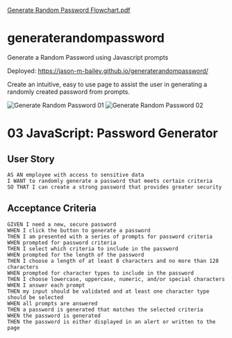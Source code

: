 [Generate Random Password Flowchart.pdf](https://github.com/Jason-M-Bailey/generaterandompassword/files/6476013/Generate.Random.Password.Flowchart.pdf)
# generaterandompassword
Generate a Random Password using Javascript prompts

Deployed: https://jason-m-bailey.github.io/generaterandompassword/


Create an intuitive, easy to use page to assist the user in generating a randomly created password from prompts. 

![Generate Random Password 01](https://user-images.githubusercontent.com/23285473/118683752-a2a88b00-b7cf-11eb-9622-36abb93154bb.jpg)
![Generate Random Password 02](https://user-images.githubusercontent.com/23285473/118683930-c8ce2b00-b7cf-11eb-911a-2695b89a3a47.jpg)


# 03 JavaScript: Password Generator

## User Story

```
AS AN employee with access to sensitive data
I WANT to randomly generate a password that meets certain criteria
SO THAT I can create a strong password that provides greater security
```

## Acceptance Criteria

```
GIVEN I need a new, secure password
WHEN I click the button to generate a password
THEN I am presented with a series of prompts for password criteria
WHEN prompted for password criteria
THEN I select which criteria to include in the password
WHEN prompted for the length of the password
THEN I choose a length of at least 8 characters and no more than 128 characters
WHEN prompted for character types to include in the password
THEN I choose lowercase, uppercase, numeric, and/or special characters
WHEN I answer each prompt
THEN my input should be validated and at least one character type should be selected
WHEN all prompts are answered
THEN a password is generated that matches the selected criteria
WHEN the password is generated
THEN the password is either displayed in an alert or written to the page
```
